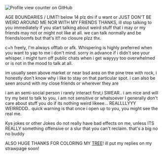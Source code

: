 ![Profile view counter on GitHub](https://komarev.com/ghpvc/?username=shiningumbreon)

AGE BOUNDARIES / LIMIT! below 14 plz dni if u want or JUST DON'T BE WEIRD AROUND ME NOR WITH MY FRIENDS THANKS, ill stop talking to you immediately if you start talking about weird stuff that i may or my friends may not or might not like at all. we can talk normally and be friends/oomfs but that's it!! no closure plzz thx.

c+h freely, I'm always offtab or afk. Whispering is highly preferred when you want to yap to me i don't mind. sorry in advance if i didn't see your whisper.
i might turn off public chats when i get wayyyy too overwhelmed or is not in the mood to talk at all.

im usually seen above market or near bsd area on the pine tree with rock, i honestly don't know why i like to stay on that particular spot. i can also be seen around with my close friends or wherever they are

i am an semi-social person i rarely interact first,i SWEAR.. i am nice and will try my best to talk to you, i am not sensitive or whatsoever I generally don't care about stuff you do if its nothing weird likeee... REALLLLYYY WEIRRDDD..
quick warning is that once i open up to you, you might see the real me. 

Kys jokes or other Jokes do not really have bad effects on me, unless ITS REALLY something offensive or a slur that you can't reclaim. that's a big no no buddy

ALSO HUGE THANKS FOR COLORING MY [TREE](https://colormytree.me/2024/01JE9BFHHT5JXFM1W4WKA4SYAV)! ill put my replies on my strawpage soon!

